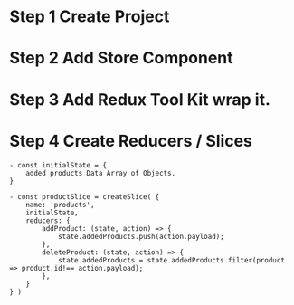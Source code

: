 # Step 1 Create Project
# Step 2 Add Store Component
# Step 3 Add Redux Tool Kit wrap it.
# Step 4 Create Reducers / Slices
    - const initialState = {
        added products Data Array of Objects.
    }

    - const productSlice = createSlice( {
        name: 'products',
        initialState,
        reducers: {
            addProduct: (state, action) => {
                state.addedProducts.push(action.payload);
            },
            deleteProduct: (state, action) => {
                state.addedProducts = state.addedProducts.filter(product => product.id!== action.payload);
            },
        }
    } )